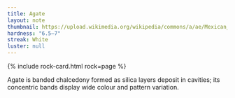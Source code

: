 ```yaml
---
title: Agate
layout: note
thumbnail: https://upload.wikimedia.org/wikipedia/commons/a/ae/Mexican_Crazy_Lace_Agate_-_World%27s_Best.jpg
hardness: "6.5–7"
streak: White
luster: null
---
```

{% include rock-card.html rock=page %}

Agate is banded chalcedony formed as silica layers deposit in cavities; its concentric bands display wide colour and pattern variation.
